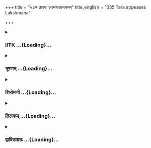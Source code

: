 +++
title = "०३५ तारया लक्ष्मणसान्त्वनम्"
title_english = "035 Tara appeases Lakshmana"

+++
<div caption="श्रीराम-हरिसीताराममूर्ति-घनपाठिभ्यां वचनम्" class="audioEmbed" src="https://archive.org/download/Ramayana-recitation-Sriram-harisItArAmamUrti-Ghanapaati-v2/Kanda_4/Kanda_4_KSK-035-Tharaya_Lakshmana_Santhvanam.mp3"></div>

<div class="js_include collapsed" newlevelforh1="3" title="IITK" unfilled url="/purANam/rAmAyaNam/audIchya-pAThaH/iitk/4_kiShkindhAkANDam/03-sugrIva-bodhanam/035_tArayA_laxmaNasAntvanam.md">
<details><summary><h3>IITK ...{Loading}...</h3></summary>

Tara consoles Lakshmana -- gives reasons for the delay in action --
Tara's request pacifies Lakshmana -- Sugriva commands the army.



#### श्लोकः
##### मूलम्
तथा ब्रुवाणं सौमित्रिं प्रदीप्तमिव तेजसा।  
अब्रवील्लक्ष्मणं तारा ताराधिपनिभानना॥4.35.1॥

##### शब्दार्थः
तथा that way, ब्रुवाणम् when he spoke, तेजसा with brilliance, प्रदीप्तमिव as if glowing, सौमित्रिम् to Saumitri, लक्ष्मणम् to Lakshmana, ताराधिपनिभानना a lady with a Moonlike face, तारा Tara, अब्रवीत् said.

##### आङ्ग्लानुवादः
While Lakshmana, the son of Sumitra, was glowing like fire with his brilliance, thus spoke the moonfaced Taraः



#### श्लोकः
##### मूलम्
नैवं लक्ष्मण वक्तव्यो नायं परुषमर्हति।  
हरीणामीश्वरश्श्रोतुं तव वक्त्राद्विशेषतः॥4.35.2॥

##### शब्दार्थः
लक्ष्मण Lakshmana, अयम् this, हरीणामीश्वरः king of vanaras, एवम् in that way, न वक्तव्यः not speak, विशेषतः specially, तव your, वक्त्रात् your words, परुषम् harsh, श्रोतुम् to listen, नार्हति not deserve.

##### आङ्ग्लानुवादः
'O Lakshmana you, in particular, should not speak to the king of vanaras in that manner. He does not deserve to hear from your mouth words which are harsh.



#### श्लोकः
##### मूलम्
नैवाकृतज्ञस्सुग्रीवो न शठो नापि दारुणः।  
नैवानृतकथो वीर न जिह्मश्च कपीश्वरः॥4.35.3॥

##### शब्दार्थः
वीर O hero, कपीश्वरः king of monkeys, सुग्रीवः Sugriva, अकृतज्ञः ungrateful, न not, शठः deceitful, न not, अपि even, न not, अनृतकथः one who tells a lie, नैव nor, जिह्मः च and crooked, न not.

##### आङ्ग्लानुवादः
'O hero Sugriva, king of monkeys, is not ungrateful or deceitful, He is neither crooked nor false.



#### श्लोकः
##### मूलम्
उपकारं कृतं वीरो नाप्ययं विस्मृतः कपिः।  
रामेण वीर सुग्रीवो यदन्यैर्दुष्करं रणे॥4.35.4॥

##### शब्दार्थः
वीर hero, कपिः monkey, अयं सुग्रीवः this Sugriva, रणे in war, यत् such, अन्यैः by others, दुष्करम् difficult, रामेण by Rama, कृतम् has been done, उपकारम् help, न विस्मृतः अपि and not forget.

##### आङ्ग्लानुवादः
'O hero this warrior Sugriva has not forgotten the help rendered by Rama in combat which was difficult (to win).



#### श्लोकः
##### मूलम्
रामप्रसादात्कीर्तिञ्च कपिराज्यं च शाश्वतम्।  
प्राप्तवानिह सुग्रीवो रुमां मां च परन्तप ॥4.35.5॥

##### शब्दार्थः
परन्तप O scorcher of enemies, सुग्रीवः Sugriva, इह now, रामप्रसादात् by Rama's grace, कीर्तिं च fame and, शाश्वतम् permanent, कपिराज्यं च kingdom of monkeys, रुमाम् Ruma, मां च and me, प्राप्तवान् attained.

##### आङ्ग्लानुवादः
'O scorcher of enemies it is by Rama's grace that Sugriva has attained fame, the kingdom of monkeys and Ruma and me.



#### श्लोकः
##### मूलम्
सुदुःखं शयितः पूर्वं प्राप्येदं सुखमुत्तमम्।  
प्राप्तकालं न जानीते विश्वामित्रो यथा मुनिः॥4.35.6॥

##### शब्दार्थः
पूर्वम् earlier, सुदुःखं शयितः sleeping unhappily, उत्तमम् best, इदम् this, सुखम् happiness, प्राप्य having obtained, विश्वामित्रः Visvamitra, मुनिः यथा like the sage, प्राप्तकालम् time to attend to his duty, न जानीते I did not know.

##### आङ्ग्लानुवादः
'Sleep did not come to him in deep distress in the past, and now that great happiness  
has come, he does not realize that it is time to act (search for Sita). He behaves like sage Viswamitra.



#### श्लोकः
##### मूलम्
घृताच्यां किल संसक्तो दशवर्षाणि लक्ष्मण।  
अहोऽमन्यत धर्मात्मा विश्वामित्रो महामुनिः॥4.35.7॥

##### शब्दार्थः
लक्ष्मण Lakshmana, धर्मात्मा great self, महामुनिः great sage, विश्वामित्रः Visvamitra, दश ten, वर्षाणि years, घृताच्याम् with an apsara Gritachi, संसक्तः in union, अह one day, अमन्यत thought, किल indeed.

##### आङ्ग्लानुवादः
'O Lakshmana great sage Visvamitra was in union with an apsara Gritachi for ten years and felt it was just one day indeed



#### श्लोकः
##### मूलम्
स हि प्राप्तं न जानीते कालं कालविदां वरः।  
विश्वामित्रो महातेजाः किं पुनर्यः पृथग्जनः॥4.35.8॥

##### शब्दार्थः
कालविदाम् वरः a distinguished person among those who know the value of time, महातेजाः brilliant, सः that, विश्वामित्रः Visvamitra, प्राप्त कालम् right time, न जानीते did not know, यः he who, पृथग्जनः ordinary man, किं पुनः what else.

##### आङ्ग्लानुवादः
'If the brilliant and the most distinguished of those who knew the value of time did not realise the passing of time, what can be said of an ordinary person?



#### श्लोकः
##### मूलम्
देहधर्मं गतस्यास्य परिश्रान्तस्य लक्ष्मण।  
अवितृप्तस्य कामेषु कामं क्षन्तुमिहार्हसि॥4.35.9॥

##### शब्दार्थः
लक्ष्मण O Lakshmana, देहधर्मं गतस्य  attending to physical needs, परिश्रान्तस्य tired person, कामेषु in lust, अवितृप्तस्य finding no satisfaction, अस्य his, कामम् love, इह now, क्षन्तुम् to pardon, अर्हसि should.

##### आङ्ग्लानुवादः
'O Lakshmana you should pardon him since he is not yet satisfied, though tired, with the struggle for the fulfilment of his sensual pleasures.



#### श्लोकः
##### मूलम्
न च रोषवशं तात गन्तुमर्हसि लक्ष्मण।  
निश्चयार्थमविज्ञाय सहसा प्राकृतो यथा॥4.35.10॥

##### शब्दार्थः
तात O dear, लक्ष्मण Lakshmana, निश्चयार्थम् true meaning, अविज्ञाय not knowing, प्राकृतो यथा like an ordinary man, सहसा rashly, रोषवशम् being angry, गन्तुम् to be, न अर्हसि is not proper.

##### आङ्ग्लानुवादः
'O dear Lakshmana not knowing the true intention of Sugriva, it is not proper for you to be rashly angry like an ordinary man.



#### श्लोकः
##### मूलम्
सत्त्वयुक्ता हि पुरुषास्त्वद्विधाः पुरुषर्षभ।  
अविमृश्य न रोषस्य सहसा यान्ति वश्यताम्॥4.35.11॥

##### शब्दार्थः
पुरुषर्षभ O bull among men, सत्त्वयुक्ताः people with right vision, त्वद्विधाः people like you, पुरुषाः men, अविमृश्य not thinking rightly, सहसा rashly, रोषस्य of anger, वश्यताम् to become, न यान्ति do not get.

##### आङ्ग्लानुवादः
'O bull among men men with right vision like you do not become angry instantly without right thinking.



#### श्लोकः
##### मूलम्
प्रसादये त्वां धर्मज्ञ सुग्रीवार्थे समाहिता।  
महान्रोषसमुत्पन्नस् संरम्भस्त्यज्यतामयम्॥4.35.12॥

##### शब्दार्थः
धर्मज्ञ knower of righteousness, समाहिता a wellcomposed woman, सुग्रीवार्थे for the sake of Sugriva, त्वाम् you, प्रसादये I appease you, रोषसमुत्पन्नः arising out of this anger, महान् great, अयम् this, संरम्भः agitation, त्यज्यताम् give up.

##### आङ्ग्लानुवादः
'O Lakshmana, knower of dharma, give up your agitation arising out of great anger. Be composed for the sake of Sugriva.



#### श्लोकः
##### मूलम्
रुमां मां कपि राज्यं च धनधान्यवसूनि च।  
रामप्रियार्थं सुग्रीवस्त्यजेदिति मतिर्मम॥4.35.13॥

##### शब्दार्थः
सुग्रीवः Sugriva, रामप्रियार्थम् for Rama's pleasure, रुमाम् Ruma, मां me, कपिराज्यम् monkey kingdom, धनधान्यवसूनि च wealth, grain and other treasures, त्यजेत् will renounce, इति this is, मम my, मतिः feeling in mind.

##### आङ्ग्लानुवादः
'I feel Sugriva should (is prepared to) renounce the monkeykingdom, wealth, grains and other treasures and even Ruma and me for the pleasure of Rama.



#### श्लोकः
##### मूलम्
समानेष्यति सुग्रीवस् सीतया सह राघवम्।  
शशाङ्कमिव रोहिण्या निहत्वा रावणं रणे॥4.35.14॥

##### शब्दार्थः
सुग्रीवः Sugriva, रणे in war, हत्वा having killed, रावणं Ravana, शशाङ्कम् the Moon, रोहिण्या इव like with Rohini, राघवम् Rama, सीतया सह with Sita, समानेष्यति will make them meet.

##### आङ्ग्लानुवादः
'Killing Ravana in war, Sugriva will restore Sita soon to Rama.Rama will join Sita like Moon joins Rohini.



#### श्लोकः
##### मूलम्
शतकोटिसहस्राणि लङ्कायां किल राक्षसाः।  
आयुतानि च षट्त्रिंशत्सहस्राणि शतानि च॥4.35.15॥

##### शब्दार्थः
लङ्कायाम् at Lanka, राक्षसाः demons, शतकोटिसहस्राणि a hundred thousand crores,   षट्त्रिंशत् thirtysix times, आयुतानि च ten thousandmyriads, सहस्राणि thousands, शतानि च  and hundreds.

##### आङ्ग्लानुवादः
'The number of demons in Lanka is reported to be a hundred thousand crore, three lakh, ninetynine thousand and six hundred. (Noteः Indian tradition has numbers up to eighteen digits. One hundred thousand crores is equal to a 'mahapadma' which has thirteen digits. The number described here is 1000000399600.)



#### श्लोकः
##### मूलम्
अहत्वा तांश्च दुर्धर्षान्राक्षसान्कामरूपिणः।  
न शक्यो रावणो हन्तुं येन सा मैथिली हृता॥4.35.16॥

##### शब्दार्थः
दुर्धर्षान् unassailable, कामरूपिणः who can assume any form at will, तान् them, राक्षसान् demons, अहत्वा without killing, येन by whomsoever, सा she, मैथिली Maithili, हृता stolen, रावणः Ravana, हन्तुम् to kill, न शक्यः not possible.

##### आङ्ग्लानुवादः
'It is not possible to kill Ravana who has stolen Sita without killing those unassailable demons who can assume any form at their will.



#### श्लोकः
##### मूलम्
ते न शक्या रणे हन्तुमसहायेन लक्ष्मण।  
रावणः क्रूरकर्मा च सुग्रीवेण विशेषतः॥4.35.17॥

##### शब्दार्थः
लक्ष्मण O Lakshmana, ते those, क्रूरकर्मा evildoer, रावणः Ravana, असहायेन without any help, रणे in war, हन्तुम् to kill, न शक्याः not possible, सुग्रीवेण by Sugriva, विशेषतः specially.

##### आङ्ग्लानुवादः
'O Lakshmana moreover it is not possible for Sugriva alone to kill the wicked Ravana without the help of the monkeys.



#### श्लोकः
##### मूलम्
एवमाख्यातवान्वाली स ह्यभिज्ञो हरीश्वरः।  
आगमस्तु न मे व्यक्तश्श्रवात्तस्माद्ब्रवीम्यहम्॥4.35.18॥

##### शब्दार्थः
वाली Vali, एवम् in that way, आख्यातवान् gave an account, सः that, हरीश्वरः lord of monkeys, अभिज्ञः हि a well informed person, आगमः source, मे to myself, न व्यक्तः not known, तस्मात् therefore, श्रवात् from what is heard, अहम् I, ब्रवीमि I am speaking.

##### आङ्ग्लानुवादः
Vali, the wellinformed lord of the monkeys, has given an account of the demons. The source of the account is not known to me.Therefore I am speaking from what I have heard.



#### श्लोकः
##### मूलम्
त्वत्सहायनिमित्तं वै प्रेषिता हरिपुङ्गवाः।  
आनेतुं वानरान्युद्धे सुबहून्हरियूधपान्॥4.35.19॥

##### शब्दार्थः
तत् then, युद्धे in war, त्वत् सहायनिमित्तम् for helping you, हरियूधपान् troops of monkeys, सुबहून् in multitudes, वानरान् monkeys, आनेतुम् to bring, हरिपुङ्गवाः leaders of monkeys, प्रेषिताः sent.

##### आङ्ग्लानुवादः
'Monkey chiefs have been sent to bring multitudes of monkey leaders to help you in the battle.



#### श्लोकः
##### मूलम्
तांश्च प्रतीक्षमाणोऽयं विक्रान्तात्सुमहाबलान्।  
राघवस्यार्थसिध्यर्थं न निर्याति हरीश्वरः॥4.35.20॥

##### शब्दार्थः
विक्रान्तां powerful, अयम् this, हरीश्वरः Sugriva, महाबलान् strong, तान् them, राघवस्य for Rama's, अर्थसिध्यर्थम् to accomplish his task, प्रतीक्षमाणः awaiting, न निर्याति not yet started.

##### आङ्ग्लानुवादः
'Sugriva is awaiting the arrival of the powerful and strong vanaras without whose help he cannot accomplish Rama's task.Therefore he has not yet started (the search).



#### श्लोकः
##### मूलम्
कृता तु संस्था सौमित्रे सुग्रीवेण पुरा यथा।  
अद्य तैर्वानरैस्सर्वैरागन्तव्यं महाबलैः॥4.35.21॥

##### शब्दार्थः
सौमित्रे O Suamitri, सुग्रीवेण by Sugriva, पुरा earlier, संस्था promulgated an ordinance, यथा like that, कृता is ordered by, महाबलैः mighty, सर्वैः by all, तैः them, वानरैः by vanaras, अद्य now, आगन्तव्यम् should be reaching.

##### आङ्ग्लानुवादः
'O Lakshmana since Sugriva has already promulgated an ordinance to all the mighty vanaras, they should be all arriving by now.



#### श्लोकः
##### मूलम्
ऋक्षकोटिसहस्राणि गोलाङ्गूलशतानि च।  
अद्य त्वामुपयास्यन्ति जहि कोपमरिन्दम।  
कोट्योऽनेकास्तु काकुत्स्थ कपीनां दीप्ततेजसाम्॥4.35.22॥

##### शब्दार्थः
अरिन्दम subduer of enemies, काकुत्स्थ Lakshmana, अद्य now, ऋक्षकोटिसहस्राणि thousands of crores of bears, गोलाङ्गूलशतानि hundreds of golangulas (monkeys with long tails like those of cows), दीप्ततेजसाम्  of fiery spirit, कपीनाम् of monkeys, अनेकाः many, कोट्यः crores, त्वाम् your, उपयास्यन्ति will attend on you, कोपम् anger, जहि give up.

##### आङ्ग्लानुवादः




#### श्लोकः
##### मूलम्
तव हि मुखमिदं निरीक्ष्य कोपात्  
क्षतजनिभे नयने निरीक्षमाणाः।  
हरिवरवनिता न यान्ति शान्तिं  
प्रथमभयस्य हि शङ्कितास्तु सर्वाः॥4.35.23॥

##### शब्दार्थः
हरिवरवनिताः wives of foremost of monkeys, तव your, इदम् this, मुखम् face, निरीक्ष्य on seeing, कोपात् from anger, क्षतजनिभे resembling blood, नयने eyes, निरीक्षमाणाः looking at the eyes, शान्तिम् peace, न यान्ति not able to, सर्वाः all, प्रथमभयस्य of the earlier fear, शङ्कितास्तु suspecting.

##### आङ्ग्लानुवादः
'Looking at your angry countenance with bloodred eyes, the wives of  the foremost of monkeys are frightened by the possibility of similar danger of the past (of Vali's death) and do not find peace of mind.'  

#### समाप्तिः
 श्रीमद्रामायणे वाल्मीकीय आदिकाव्ये किष्किन्धाकाण्डे पञ्चत्रिंशस्सर्गः॥  
Thus ends the thirtyfifth sarga in Kishkindakanda of the first epic, the Holy Ramayana composed by sage Valmiki.

</details>
</div>
<div class="js_include collapsed" newlevelforh1="3" title="भूषणम्" unfilled url="/purANam/rAmAyaNam/audIchya-pAThaH/TIkA/bhUShaNa_iitk/4_kiShkindhAkANDam/03-sugrIva-bodhanam/035_tArayA_laxmaNasAntvanam.md">
<details><summary><h3>भूषणम् ...{Loading}...</h3></summary>



तथा ब्रुवाणं सौमित्रिं प्रदीप्तमिव तेजसा ।  

अब्रवील्लक्ष्मणं तारा ताराधिपनिभानना  ॥  ४।३५।१  ॥   

अथ पुनस्तारया लक्ष्मणसान्त्वनं पञ्चत्रिंशे तथा ब्रुवाणमित्यादि  ॥  ४।३५।१
 ॥   

  

नैवं लक्ष्मण वक्तव्यो नायं परुषमर्हति ।  

हरीणामीश्वरः श्रोतुं तव वक्त्राद्विषेषतः  ॥  ४।३५।२  ॥   

वक्तव्यः, परुषमिति शेषः  ॥  ४।३५।२  ॥   

  

नैवाकृतज्ञः सुग्रीवो न शठो नापि दारुणः ।  

नैवानृतकथो वीर न जिह्मश्च कपीश्वरः  ॥  ४।३५।३  ॥   

जिह्मः कुटिलः  ॥  ४।३५।३  ॥   

  

उपकारं कृतं वीरो नाप्ययं विस्मृतः कपिः ।  

रामेण वीर सुग्रीवो यदन्यैर्दुष्करं रणे  ॥  ४।३५।४  ॥   

रामप्रसादात्कीर्तिं च कपिराज्यं च शाश्वतम् ।  

प्राप्तवानिह सुग्रीवो रुमां मां च परन्तप  ॥  ४।३५।५  ॥   

सुदुःखं शयितः पूर्वं प्राप्येदं सुखमुत्तमम् ।  

प्राप्तकालं न जानीते विश्वामित्रो यथा मुनिः  ॥  ४।३५।६  ॥   

विस्मृत इति कर्तरि निष्ठा । अन्यैर्दुष्करं तम् उपकारं न विस्मृत इति
योजना  ॥  ४।३५।४६  ॥   

  

घृताच्यां किल संसक्तो दश वर्षाणि लक्ष्मण ।  

अहो ऽमन्यत धर्मात्मा विश्वामित्रो महामुनिः  ॥  ४।३५।७  ॥   

स हि प्राप्तं न जानीते कालं कालविदां वरः ।  

विश्वामित्रो महातेजाः किं पुनर्यः पृथग्जनः  ॥  ४।३५।८  ॥   

विश्वामित्रो घृताच्यामासक्तो दश वर्षाणि अहो ऽमन्यत दिनममन्यत ।
घृताचीशब्देनात्र मेनकैवोच्यते । मेनकासङ्गस्य बालकाण्डे ऽभिधानात्  ॥ 
४।३५।७,८  ॥   

  

देहधर्मं गतस्यास्य परिश्रान्तस्य लक्ष्मण ।  

अवितृप्तस्य कामेषु कामं क्षन्तुमिहार्हसि  ॥  ४।३५।९  ॥   

देहेति । देहधर्मं गतस्य शरीरस्वभावं प्राप्तस्य । कामं कामवर्तनम्  ॥ 
४।३५।९  ॥   

  

न च रोषवशं तात गन्तुमर्हसि लक्ष्मण ।  

निश्चयार्थमविज्ञाय सहसा प्राकृतो यथा  ॥  ४।३५।१०  ॥   

सत्त्वयुक्ता हि पुरुषास्त्वद्विधाः पुरुषर्षभ ।  

अविमृश्य न रोषस्य सहसा यान्ति वश्यताम्  ॥  ४।३५।११  ॥   

अपराधमङ्गीकृत्य सान्त्वयित्वा इदानीं विचार्यमाणे अपराध एव नास्तीत्याह न
चेति निश्चियार्थं निश्चयरूपमर्थम्, सुग्रीवाभिप्रायमिति यावत्  ॥ 
४।३५।१०,११  ॥   

  

प्रसादये त्वां धर्मज्ञ सुग्रीवार्थे समाहिता ।  

महान् रोषसमुत्पन्नः संरम्भस्त्यज्यतामयम्  ॥  ४।३५।१२  ॥   

संरम्भः अभिनिवेशः  ॥  ४।३५।१२  ॥   

  

रुमां मां करिराज्यं च धनधान्यवसूनि च ।  

रामप्रियार्थं सुग्रीवस्त्यजेदिति मतिर्मम  ॥  ४।३५।१३  ॥   

धनधान्येत्यत्र धनशब्दो हस्तिरथाश्वादिपरः । वसुशब्दो रत्नपरः  ॥  ४।३५।१३
 ॥   

  

समानेष्यति सुग्रीवः सीतया सह राघवम् ।  

शशाङ्कमिव रोहिण्या निहत्वा रावणं रणे  ॥  ४।३५।१४  ॥   

शतकोटिसहस्राणि लङ्कायां किल राक्षसाः ।  

अयुतानि च षट्त्रिंशत्सहस्राणि शतानि च  ॥  ४।३५।१५  ॥   

अहत्वा तांश्च दुर्धर्षान् राक्षसान् कामरूपिणः ।  

न शक्यो रावणो हन्तुं येन सा मैथिली हृता  ॥  ४।३५।१६  ॥   

समानेष्यतीति । समानेष्यति घटयिष्याति । निहत्वेत्यत्र ल्पबभाव आर्षः  ॥ 
४।३५।१४१६  ॥   

  

ते न शक्या रणे हन्तुमसहायेन लक्ष्मण ।  

रावणः क्रूरकर्मा च सुग्रीवेण विशेषतः  ॥  ४।३५।१७  ॥   

ते न शक्या इति च्छेदः । ते राक्षसाः हन्तुं न शक्याः । रावणो
विशेषेणासहायेन सुग्रीवेण हन्तुं न शक्यः  ॥  ४।३५।१७  ॥   

  

एवमाख्यातवान् वाली स ह्यभिज्ञो हरीश्वरः ।  

आगमस्तु न मे व्यक्तः श्रवात्तस्माद् ब्रवीम्यहम्  ॥  ४।३५।१८  ॥   

त्वत्सहायनिमित्तं वै प्रेषिता हरिपुङ्गवाः ।  

आनेतुं वानरान् युद्धे सुबहून् हरियूथपान्  ॥  ४।३५।१९  ॥   

तांश्च प्रतीक्षमाणो ऽयं विक्रान्तान् सुमहाबलान् ।  

राघवस्यार्थसिद्ध्यर्थं न निर्याति हरीश्वरः  ॥  ४।३५।२०  ॥   

तर्हि रावणवृत्तान्तः सर्वो ऽप्याख्यायतामित्यत्राह एवमिति । आगमः
स्वयमवगमः । श्रवात् श्रवणात् । अत्र सुग्रीवेण यद्धाय निर्गमकाले तारया
अङ्गदोक्तरामसुग्रीवसख्यकरणे अभिहिते एतादृशो रावणः, सुग्रीवो दुर्बलः, तं
कथं रामो ऽवलम्बत इति वालिनोक्तमिति ज्ञेयम्  ॥  ४।३५।१८२०  ॥   

  

कृता ऽत्र संस्था सौमित्रे सुग्रीवेण यथा पुरा ।  

अद्य तैर्वानरैः सर्वैरागन्तव्यं महाबलैः  ॥  ४।३५।२१  ॥   

ऋक्षकोटिसहस्राणि गोलाङ्गूलशतानि च ।  

अद्य त्वामुपयास्यन्ति जहि कोपमरिन्दम ।  

कोट्यो ऽनेकास्तु काकुत्स्थ कपीनां दीप्ततेजसाम्  ॥  ४।३५।२२  ॥   

कृतेति । अत्र सीतान्वेषणकार्यविषये सुग्रीवेण पुरा त्वदागमनात्पूर्वमेव
संस्था व्यवस्था, त्रिपञ्चरात्रादूर्ध्वं नागन्तव्यमित्येवंरूपा यथा येन
प्रकारेण कृता तथा अद्य अस्मिन् दिने तैरागन्तव्यम्  ॥  ४।३५।२१,२२  ॥   

  

तव हि मुखमिदं निरीक्ष्य कोपात् क्षतजनिभे नयने निरीक्षमाणाः ।  

हरिवरवनिता न यान्ति शान्तिं प्रथमभयस्य हि शङ्किताः स्म सर्वाः  ॥  ४।३५।२३
 ॥   

इत्यार्षे श्रीरामायणे वाल्मीकीये आदिकाव्ये श्रीमत्किष्किन्धाकाण्डे
पञ्चत्रिंशः सर्गः  ॥  ३५  ॥   

तव हीति । हिशब्दः पादपूरणे । सर्वाः हरिवरवनिताः तवेदं मुखं निरीक्ष्य
प्रथमभयस्य शङ्किताः वालिवधजनितभयशङ्किताः सत्यः । रोषाद्धेतोः । क्षतजसमे
नयने निरीक्षमाणाः शान्तिं न यान्ति हि न यान्त्येव । प्रथमभयस्य शङ्किता
इति कर्मणि षष्ठी । "न लोकाव्यय " इत्यादिना षष्ठीप्रतिषेधे ऽपि तत्प्रयोग
आर्षः  ॥  ४।३५।२३  ॥   

इति श्रीगोविन्दराजविरचिते श्रीरामायणभूषणे मुक्ताहाराख्याने
किष्किन्धाकाण्डव्याख्याने पञ्चत्रिंशः सर्गः  ॥  ३५  ॥   



</details>
</div>
<div class="js_include collapsed" newlevelforh1="3" title="शिरोमणी" unfilled url="/purANam/rAmAyaNam/audIchya-pAThaH/TIkA/shiromaNI_iitk/4_kiShkindhAkANDam/03-sugrIva-bodhanam/035_tArayA_laxmaNasAntvanam.md">
<details><summary><h3>शिरोमणी ...{Loading}...</h3></summary>



लक्ष्मणवचनश्रवणानन्तरकालिकं तारावचनमाह तथेत्यादिभिः । ताराधिपनिभानना
चन्द्रमुखसदृशमुखी तारा लक्ष्मणमब्रवीत्  ॥  ४।३५।१  ॥   

  

तद्वचनाकारमाह नेति । हे लक्ष्मण हरीणामीश्वरो ऽयं सुग्रीवः विशेषतो
महतस्तव वक्रात् परुषं वचः श्रोतुं नार्हति अतः एवं वचो भवता हरीश्वरो न
वक्तव्यः  ॥  ४।३५।२  ॥   

  

नन्वस्य गुणाः एव उच्यन्ते न किंचिदपूर्वमित्यत आह नेति । सुग्रीवः
अकृतज्ञत्वादिविशिष्टो न  ॥  ४।३५।३  ॥   

  

उपकारमिति । अन्यैर्दुष्करं रामेण कृतमुपकारं यत् प्रत्युपकारविषयकयत्नवान्
सुग्रीवः न विस्मृतः । कर्तरि निष्ठा  ॥  ४।३५।४  ॥   

  

रामेति । रामप्रसादात् रामानुग्रहात् सुग्रीवः कीर्त्यादि प्राप्तवान्  ॥ 
४।३५।५  ॥   

  

ननु विस्मृत्यभावे कथं कालातिक्रम इत्यत आह सुदुःखमिति । पूर्वं सुदुःखं
शयितः सुग्रीवः इदमुत्तमं सुखं प्राप्य विश्वामित्रो मुनिरिव प्राप्तकालं न
जानीते अजानात्  ॥  ४।३५।६  ॥   

  

विश्वामित्रस्य कालविस्मृतिमुपपादयति घृताच्यामिति । घृताच्यां
तदभिधाप्सरस्सु संसक्तो महामुनिर्विश्वामित्रः दशवर्षाणि अहः एकदिनममन्यत
 ॥  ४।३५।७  ॥   

  

स इति । स प्रसिद्धो महातेजा विश्वामित्रः न जानीते पृथक् ततो ऽन्यो यो जनः
स न जानीते इति किम्  ॥  ४।३५।८  ॥   

  

देहेति । देहधर्मगतस्य देहित्वात् देहधर्मवतः अत एव परिश्रान्तस्य पूर्वं
चिरं दुःखानुभवात् खिन्नस्य अत एव कामेषु रामप्रसादात्
प्राप्तराजोचितविषयेषु अवितृप्तस्य अल्पकालेन तृप्तिरहितस्य अस्य
सुग्रीवस्य इह अस्मिन्समये रामः क्षन्तुमर्हति  ॥  ४।३५।९  ॥   

  

नेति । निश्चयार्थं निश्चिततत्त्वमविज्ञाय अनिश्चित्य प्राकृत एव रोषवशं
गन्तु नार्हसि  ॥  ४।३५।१०  ॥   

  

तत्र शिष्टाचारं प्रमाणयति सत्त्वेति । त्वद्विधास्त्वत्सदृशाः
सत्त्वयुक्ताः पुरुषाः अविमृश्य अविचार्य रोषस्य वश्यतां सहसा न यान्ति  ॥ 
४।३५।११  ॥   

  

प्रसादय इति । सुग्रीवार्थं सुग्रीवकल्याणार्थं समाहिता एकाग्रचित्ता ऽहं
त्वां प्रसादये अतः रोषसमुत्पन्नः अयं संरम्भः संक्षोभः त्यज्यताम्  ॥ 
४।३५।१२  ॥   

  

ननु रामकार्यसिद्धिः कथं स्यादित्यत आह-- रुमामिति । सुग्रीवः
रामप्रियार्थं रामप्रीतये रुमादिकं त्यजेत् इति मम मतिर्निश्चियः । एतेन
रामसदृशः सुग्रीवप्रियः कश्चिन्नास्तीति ध्वनितम्  ॥  ४।३५।१३  ॥   

  

समिति । सुग्रीवः राक्षसाधमं हत्त्वा रोहिण्या शशाङ्कं चन्द्रमिव सीतया सह
राघवं समानेष्यति  ॥  ४।३५।१४  ॥   

  

नन्विदानीमेव गत्वा रावणं निहत्य मैथिलीं कुतो नानयतीत्यत आह-- शतेति ।
रक्षसां शतकोटिसहस्राणि शतकोटिसहस्रसंख्याकरक्षांसीत्यर्थः,
रक्षसामयुतादीनि च अयुतादिसंख्याकरक्षांसीत्यर्थः, लङ्कायां सन्तीति शेषः
 ॥  ४।३५।१५  ॥   

  

अहत्वेति । कामरूपिणस्तान् लङ्कास्थान् राक्षसान् अहत्वा येन मैथिली हृता
तं रावणं हन्तुमशक्यमवेहीति शेषः । कामरूपिण इत्यनेन
लङ्कायामुक्तसंख्याकराक्षसस्थित्यसंभवाभावः सूचितः तेन कार्यवशादेव
तच्छरीराणां महत्वमिति व्यक्तम्  ॥  ४।३५।१६  ॥   

  

ननु पूर्वं राक्षसान् निहत्यानन्तरं रावणो हन्तव्य इत्यत आह-- ते नेति ।
असहायेन विपुलवानररामोभयसाहाय्यरहितेन सुग्रीवेण ते राक्षसाः विशेषतः
क्रूरकर्मा रावणश्च हन्तुं न शक्याः  ॥  ४।३५।१७  ॥   

  

ननु एवं रक्षसां संख्या त्वया कथं ज्ञातेत्यत आह एवमिति । अभिज्ञः
सर्वदेशवृत्तान्ताभिज्ञाता सः प्रसिद्धो वाली एवमाख्यातवान् कथितवान्, तस्य
वालिवचनस्य श्रवात् श्रवणादेवाहं ब्रवीमि । नन्वेवं बलप्राप्तिः रावणस्य
कथमित्यत आह-- आगमः एवं बलप्राप्तिप्रकारस्तु मे मया न व्यक्तो ज्ञातः
प्राप्तिप्रकारं वाली न कथितवानित्यर्थः  ॥  ४।३५।१८  ॥   

  

त्वदिति । त्वत्सहायनिमित्तं सुबहून् अतिबहुसंख्याकान् हरिपुङ्गवान्
वानरश्रेष्ठान् वानरानानेतुं हरिपुंगवाः प्रेषिताः सुग्रीवेणेति शेषः  ॥ 
४।३५।१९  ॥   

  

तानिति । अयं सुग्रीवः विक्रान्तान् अतिवेगवतः सुमहाबलान् तान् वानरान्
राघवस्यार्थसिद्ध्यर्थं प्रतीक्षमाणः न निर्याति इदानीमेव न निर्गच्छति ।
एतेन तेषामागमने शीघ्रमेव निर्गमिष्यतीति ध्वनितम्  ॥  ४।३५।२०  ॥   

  

ननु तेषामागमने विलम्बः प्रतीयते इत्यत आह कृतेति । पुरा प्रेषणसमये
सुसंस्था तेषां त्वरितमागमनाय निश्चितमर्यादा यथा यथावत् कृता अतः
सर्वैर्महाबलैर्वानरैः अद्यैवागन्तव्यम् । इदमेव मर्यादादिनमिति तात्पर्यम्
 ॥  ४।३५।२१  ॥   

  

आगन्तव्यवानरादिसंख्यां बोधयन्ती आह-- ऋक्षेति । ऋक्षकोटिसहस्राणि
कोटिसहस्रसंख्याकऋक्षा इत्यर्थः, गोलाङ्गूलशतानि अनन्तसंख्याकगोलङ्गूला
दैर्घ्यसदृशदैर्घ्यविशिष्टलाङ्गूलविशिष्टवानरविशेषाश्चेत्यर्थः, कपीनामनेका
कोट्यश्च अद्य अस्मिन् दिने त्वामुपयास्यन्ति पाप्स्यन्ति । अतः कोपं जहि ।
अतिबहुसंख्याप्रयुक्तस्थित्यसंभवशङ्कानिरासस्तूक्तराक्षसन्यायेनावगन्तव्यः
। सार्धश्लोक एकान्वयी  ॥  ४।३५।२२  ॥   

  

तवेति । इदं तव मुखं निरीक्ष्य कोपात् क्षतजसमे रुधिरसदृशे तव नयने
निरीक्षमाणाः अत एव प्रथमभयस्य पौर्वकालिवधसंबन्धिभयस्येव शङ्किताः ।
सुग्रीववधविषयकशङ्कावत्य इत्यर्थः, सर्वाः हरिवरवनिताः शान्तिं न यान्ति ।
एतेन कोपचेष्टामुपसंहरेति सूचितम् । हिशब्द एवार्थे  ॥  ४।३५।२३  ॥   

  

इति श्रीमद्वाल्मीकीयरामायणव्याख्याने रामायणशिरोमणौ किष्किन्धाकाण्डे
पञ्चत्रिंशः सर्गः  ॥  ४।३५  ॥   

  



</details>
</div>
<div class="js_include collapsed" newlevelforh1="3" title="तिलकम्" unfilled url="/purANam/rAmAyaNam/audIchya-pAThaH/TIkA/tilaka_iitk/4_kiShkindhAkANDam/03-sugrIva-bodhanam/035_tArayA_laxmaNasAntvanam.md">
<details><summary><h3>तिलकम् ...{Loading}...</h3></summary>



 ॥  ४।३५।१  ॥   

  

तवेति । तव सुहृदो वक्त्रात् मुखादित्यर्थः  ॥  ४।३५।२  ॥   

  

नार्हतीत्यत्र हेतुः-- नैवेत्यादि । अनृतकथो ऽनृतवाक्  ॥  ४।३५।३५  ॥   

  

यदि न कृतघ्नः, कथं तर्हि कालात्ययानभिज्ञस्तत्राह सुदुःखेति ।
सुतरामनुभूतदुःखः । प्राप्तकालमवश्यं कर्तव्यम्  ॥  ४।३५।६  ॥   

  

घृताच्यामिति । अहो दिनम् । यद्यपि पूर्वं बालकाण्डे मेनकासंबन्ध
उक्तस्तथाप्येतद्वचनाद्घृताचीसंबन्धो ऽपि तस्य ज्ञेय इत्याहुः  ॥  ४।३५।७,८
 ॥   

  

देहधर्मा आहारनिद्रामैथुनानि । "पशुधर्म" इति पाठे ऽप्ययमेवार्थः  ॥  ४।३५।९
 ॥   

  

निश्चयार्थं कर्तव्यार्थनिश्चयम्  ॥  ४।३५।१०,११  ॥   

  

रोषेण समुत्पन्नः संरम्भः क्षोभः  ॥  ४।३५।१२१४  ॥   

  

कथमयं रावणं हनिष्यतीत्यत्र तत्साहाय्यकसाध्यत्वात्तद्वधस्येत्याह शतेति ।
एषा सङ्ख्या विवक्षितैव । दशकोटिः समुद्रः शतकोटिर्मध्यं मध्यानां सहस्रं
तथा षष्टिसहस्राधिकत्रिलक्षाणि तदुपरि षट्त्रिंशत्सहस्राणि तदुपरि तावन्ति
शतनीत्यर्थः  ॥  ४।३५।१५,१६  ॥   

  

तावतां वधे परमशूरस्यापि सहायापेक्षास्तीत्याह ते इति । यस्मादसहायेन रामेण
ते हन्तुमशक्या यस्माद्रावणश्च क्रूरकर्मा क्रूरपराक्रमस्तस्माद्विशेषतः
सुग्रीवेण सहायेन प्रयोजनमस्ति । तत्समप्रतिसेनाघटनस्य
सुग्रीवाधीनत्वात्सर्वेषां मनुष्यावध्यत्वाच्चेति भावः । यत्तु तीर्थः
सुग्रीवेण सहायेन ते राक्षसा हन्तुमश्क्याः, रावणश्च हन्तुमशक्यः,
इत्यन्वयं कृत्वा वाली किलोक्तवान्रावणवधाय सुग्रीवं वृथा प्रार्थयते
रामस्तस्यासावशक्य इति कथां च कल्पयति तदपार्थकम् । रामस्य
सहायापेक्षासमर्थनस्यैव प्रस्तुतत्वात्  ॥  ४।३५।१७  ॥   

  

नन्वेषा रक्षःसङ्ख्या त्वया कथं ज्ञाता तत्राह एवमिति । आगमस्तु न मे
व्यक्तः, रावणस्यैवं बलप्राप्तिप्रकारस्तु न मया ज्ञातः सङ्ख्यामात्रं
प्रङ्गात्पूर्वं श्रुतम् । तस्य श्रवणात्तन्मुखतो वाक्यश्रवणात्  ॥  ४।३५।१८
 ॥   

  

ननु सहायसंपत्तिप्रवृत्तेरस्मिन्नदर्शनात्कोपो नस्तत्राह त्वदिति  ॥ 
४।३५।१९  ॥   

  

राघवार्थं तान्प्रतीक्षमाणस्तिष्ठति, अत एवेदानीं न निर्याति  ॥  ४।३५।२०
 ॥   

  

ते तर्हि कदागमिष्यन्ति तत्राह कृतेति । सुसंस्था शोभनागमनकालमर्यादा पुरा
पूर्वं दूतप्रेषणसमये यथा कृता तथा तैः सर्वैरद्यागन्तव्यम्  ॥  ४।३५।२१
 ॥   

  

रक्षः सेनापेक्षया स्वसेनाधिक्यमाह-- ऋक्षेति । शतकोटिर्मध्यं
तद्दशगुणात्मिका  

सहस्रकोटिस्तत्सङ्ख्या ऋक्षाः गोलाङ्गूलानां शतानि च शतकोटिः अन्ये कपयो
ऽनेकाः कोट्यः असङ्ख्या इत्यर्थः  ॥  ४।३५।२२  ॥   

  

प्रथमभयस्य तत्सदृशभयस्य वालिवधवत्सुग्रीववधभयस्य । षष्ठ्यार्षी  ॥  ४।३५।२३
 ॥   

  

इति श्रीरामाभिरामे श्रीरामीये रामायणतिलके वाल्मीकीय आदिकाव्ये
किष्किन्धाकाण्डे पञ्चत्रिंशः सर्गः  ॥  ४।३५  ॥   

  



</details>
</div>
<div class="js_include collapsed" newlevelforh1="3" title="द्राविडपाठः" unfilled url="/purANam/rAmAyaNam/drAviDapAThaH/4_kiShkindhAkANDam/03-sugrIva-bodhanam/035_tArayA_laxmaNasAntvanam.md">
<details><summary><h3>द्राविडपाठः ...{Loading}...</h3></summary>



  
तथा ब्रुवाणं सौमित्रिं प्रदीप्तमिव तेजसा।  
अब्रवील्लक्ष्मणं तारा ताराधिपनिभानना ॥ 4.35.1 ॥   
नैवं लक्ष्मण वक्तव्यो नायं परुषमर्हति।  
हरीणामीश्वरः श्रोतुं तव वक्त्राद्विषेषतः ॥ 4.35.2 ॥   
नैवाकृतज्ञः सुग्रीवो न शठो नापि दारुणः।  
नैवानृतकथो वीर न जिह्मश्च कपीश्वरः ॥ 4.35.3 ॥   
उपकारं कृतं वीरो नाप्ययं विस्मृतः कपिः।  
रामेण वीर सुग्रीवो यदन्यैर्दुष्करं रणे ॥ 4.35.4 ॥   
रामप्रसादात्कीर्तिं च कपिराज्यं च शाश्वतम्।  
प्राप्तवानिह सुग्रीवो रुमां मां च परन्तप ॥ 4.35.5 ॥   
सुदुःखं शयितः पूर्वं प्राप्येदं सुखमुत्तमम्।  
प्राप्तकालं न जानीते विश्वामित्रो यथा मुनिः ॥ 4.35.6 ॥   
घृताच्यां किल संसक्तो दश वर्षाणि लक्ष्मण।  
अहोऽमन्यत धर्मात्मा विश्वामित्रो महामुनिः ॥ 4.35.7 ॥   
स हि प्राप्तं न जानीते कालं कालविदां वरः।  
विश्वामित्रो महातेजाः किं पुनर्यः पृथग्जनः ॥ 4.35.8 ॥   
देहधर्मं गतस्यास्य परिश्रान्तस्य लक्ष्मण।  
अवितृप्तस्य कामेषु कामं क्षन्तुमिहार्हसि ॥ 4.35.9 ॥   
न च रोषवशं तात गन्तुमर्हसि लक्ष्मण।  
निश्चयार्थमविज्ञाय सहसा प्राकृतो यथा ॥ 4.35.10 ॥   
सत्त्वयुक्ता हि पुरुषास्त्वद्विधाः पुरुषर्षभ।  
अविमृश्य न रोषस्य सहसा यान्ति वश्यताम् ॥ 4.35.11 ॥   
प्रसादये त्वां धर्मज्ञ सुग्रीवार्थे समाहिता।  
महान् रोषसमुत्पन्नः संरम्भस्त्यज्यतामयम् ॥ 4.35.12 ॥   
रुमां मां करिराज्यं च धनधान्यवसूनि च।  
रामप्रियार्थं सुग्रीवस्त्यजेदिति मतिर्मम ॥ 4.35.13 ॥   
समानेष्यति सुग्रीवः सीतया सह राघवम्।  
शशाङ्कमिव रोहिण्या निहत्वा रावणं रणे ॥ 4.35.14 ॥   
शतकोटिसहस्राणि लङ्कायां किल राक्षसाः।  
अयुतानि च षट्त्रिंशत्सहस्राणि शतानि च ॥ 4.35.15 ॥   
अहत्वा तांश्च दुर्धर्षान् राक्षसान् कामरूपिणः।  
न शक्यो रावणो हन्तुं येन सा मैथिली हृता ॥ 4.35.16 ॥   
ते न शक्या रणे हन्तुमसहायेन लक्ष्मण।  
रावणः क्रूरकर्मा च सुग्रीवेण विशेषतः ॥ 4.35.17 ॥   
एवमाख्यातवान् वाली स ह्यभिज्ञो हरीश्वरः।  
आगमस्तु न मे व्यक्तः श्रवात्तस्माद् ब्रवीम्यहम् ॥ 4.35.18 ॥   
त्वत्सहायनिमित्तं वै प्रेषिता हरिपुङ्गवाः।  
आनेतुं वानरान् युद्धे सुबहून् हरियूथपान् ॥ 4.35.19 ॥   
तांश्च प्रतीक्षमाणोऽयं विक्रान्तान् सुमहाबलान्।  
राघवस्यार्थसिद्ध्यर्थं न निर्याति हरीश्वरः ॥ 4.35.20 ॥   
कृताऽत्र संस्था सौमित्रे सुग्रीवेण यथा पुरा।  
अद्य तैर्वानरैः सर्वैरागन्तव्यं महाबलैः ॥ 4.35.21 ॥   
अद्य त्वामुपयास्यन्ति जहि कोपमरिन्दम।  
कोट्योऽनेकास्तु काकुत्स्थ कपीनां दीप्ततेजसाम् ॥ 4.35.22 ॥   
तव हि मुखमिदं निरीक्ष्य कोपात् क्षतजनिभे नयने निरीक्षमाणाः।  
हरिवरवनिता न यान्ति शान्तिं प्रथमभयस्य हि शङ्किताः स्म सर्वाः ॥ 4.35.23 ॥   

</details>
</div>
